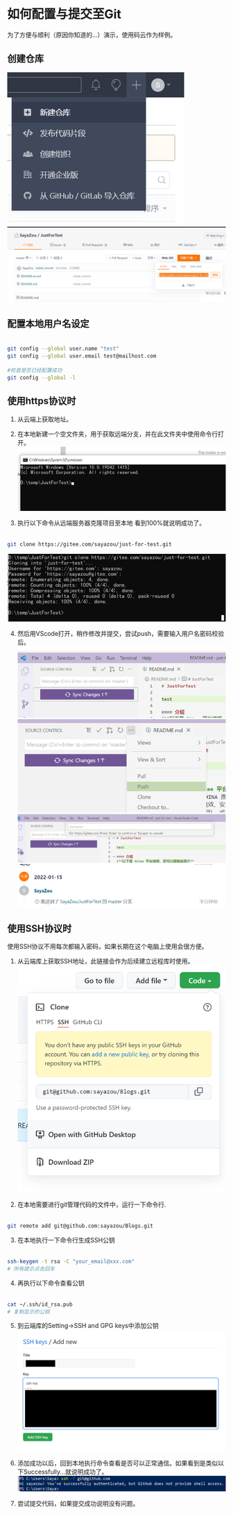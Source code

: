 # 如何配置与提交至Git
为了方便与顺利（原因你知道的...）演示，使用码云作为样例。

## 创建仓库
![](./pic/2022-01-14-14-52-00.png)
![](./pic/2022-01-14-14-55-59.png)

## 配置本地用户名设定
```bash

git config --global user.name "test"
git config --global user.email test@mailhost.com

#检查是否已经配置成功
git config --global -l
```

## 使用https协议时
1. 从云端上获取地址。

2. 在本地新建一个空文件夹，用于获取远端分支，并在此文件夹中使用命令行打开。
![](./pic/2022-01-14-15-07-20.png)
   
3. 执行以下命令从远端服务器克隆项目至本地
看到100%就说明成功了。
```bash

git clone https://gitee.com/sayazou/just-for-test.git
```
![](./pic/2022-01-15-00-38-26.png)

4. 然后用VScode打开，稍作修改并提交，尝试push，需要输入用户名密码校验后。
![](./pic/2022-01-15-00-42-39.png)
![](./pic/2022-01-15-00-44-36.png)
![](./pic/2022-01-15-00-44-56.png)
![](./pic/2022-01-15-00-45-52.png)

## 使用SSH协议时
使用SSH协议不用每次都输入密码，如果长期在这个电脑上使用会很方便。

1. 从云端库上获取SSH地址，此链接会作为后续建立远程库时使用。
![](./pic/2022-01-13-22-57-09.png)


2. 在本地需要进行git管理代码的文件中，运行一下命令行.
```bash

git remote add git@github.com:sayazou/Blogs.git
```

3. 在本地执行一下命令行生成SSH公钥
```bash

ssh-keygen -t rsa -C "your_email@xxx.com"
# 所有提示点击回车
```

4. 再执行以下命令查看公钥
```bash

cat ~/.ssh/id_rsa.pub
# 复制显示的公钥
```

5. 到云端库的Setting->SSH and GPG keys中添加公钥
![](./pic/2022-01-13-23-20-43.png)

6. 添加成功以后，回到本地执行命令查看是否可以正常通信。如果看到是类似以下Successfully...就说明成功了。
![](./pic/2022-01-13-23-25-18.png)

7. 尝试提交代码，如果提交成功说明没有问题。